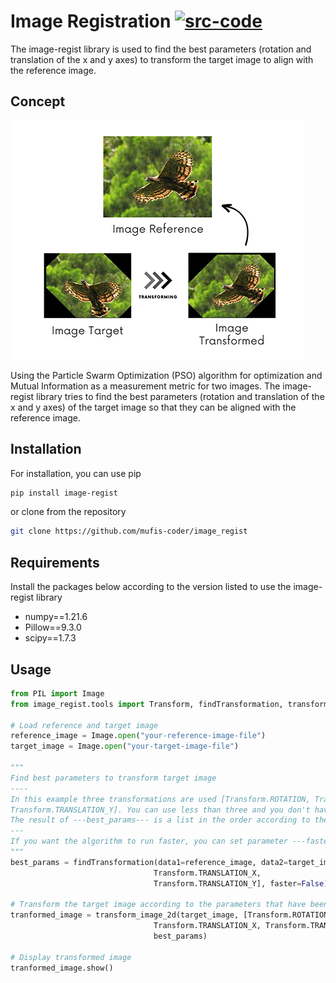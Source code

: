# Image Registration [![src-code](https://badgen.net/badge/github/code/blue?icon=github)](https://github.com/mufis-coder/image_regist)

The image-regist library is used to find the best parameters (rotation and translation of the x and y axes) to transform the target image to align with the reference image.

## Concept

![alt text](https://github.com/mufis-coder/image_regist/blob/main/resource/image-explanation.jpg)

Using the Particle Swarm Optimization (PSO) algorithm for optimization and Mutual Information as a measurement metric for two images. The image-regist library tries to find the best parameters (rotation and translation of the x and y axes) of the target image so that they can be aligned with the reference image.

## Installation

For installation, you can use pip

```bash
pip install image-regist
```

or clone from the repository

```bash
git clone https://github.com/mufis-coder/image_regist
```

## Requirements

Install the packages below according to the version listed to use the image-regist library

- numpy==1.21.6
- Pillow==9.3.0
- scipy==1.7.3

## Usage

```py
from PIL import Image
from image_regist.tools import Transform, findTransformation, transform_image_2d

# Load reference and target image
reference_image = Image.open("your-reference-image-file")
target_image = Image.open("your-target-image-file")

"""
Find best parameters to transform target image
----
In this example three transformations are used [Transform.ROTATION, Transform.TRANSLATION X, 
Transform.TRANSLATION_Y]. You can use less than three and you don't have to use them sequentially. 
The result of ---best_params--- is a list in the order according to the parameter ---params---.
---
If you want the algorithm to run faster, you can set parameter ---faster=True---
"""
best_params = findTransformation(data1=reference_image, data2=target_image, params=[Transform.ROTATION, 
                                Transform.TRANSLATION_X, 
                                Transform.TRANSLATION_Y], faster=False)

# Transform the target image according to the parameters that have been searched for
tranformed_image = transform_image_2d(target_image, [Transform.ROTATION, 
                                Transform.TRANSLATION_X, Transform.TRANSLATION_Y], 
                                best_params)

# Display transformed image
tranformed_image.show()
```
